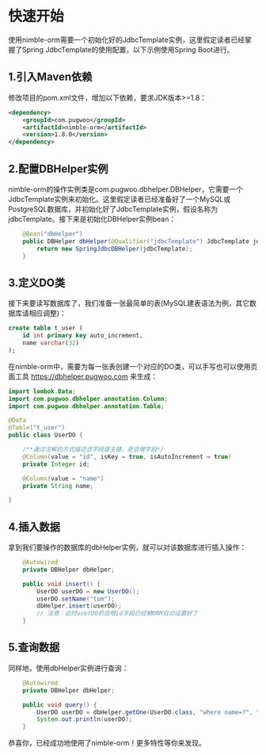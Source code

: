 # 快速开始

使用nimble-orm需要一个初始化好的JdbcTemplate实例，这里假定读者已经掌握了Spring JdbcTemplate的使用配置，以下示例使用Spring Boot进行。

## 1.引入Maven依赖

修改项目的pom.xml文件，增加以下依赖，要求JDK版本>=1.8：

```xml
<dependency>
    <groupId>com.pugwoo</groupId>
    <artifactId>nimble-orm</artifactId>
    <version>1.8.0</version>
</dependency>
```

## 2.配置DBHelper实例

nimble-orm的操作实例类是com.pugwoo.dbhelper.DBHelper，它需要一个JdbcTemplate实例来初始化。这里假定读者已经准备好了一个MySQL或PostgreSQL数据库，并初始化好了JdbcTemplate实例，假设名称为jdbcTemplate。接下来是初始化DBHelper实例bean：

```java
    @Bean("dbHelper")
    public DBHelper dbHelper(@Qualifier("jdbcTemplate") JdbcTemplate jdbcTemplate) {
        return new SpringJdbcDBHelper(jdbcTemplate);
    }
```

## 3.定义DO类

接下来要读写数据库了，我们准备一张最简单的表(MySQL建表语法为例，其它数据库请相应调整)：

```sql
create table t_user (
    id int primary key auto_increment,
    name varchar(32)
);
```

在nimble-orm中，需要为每一张表创建一个对应的DO类，可以手写也可以使用页面工具 https://dbhelper.pugwoo.com 来生成：

```java
import lombok.Data;
import com.pugwoo.dbhelper.annotation.Column;
import com.pugwoo.dbhelper.annotation.Table;

@Data
@Table("t_user")
public class UserDO {

    /**通过注解的方式描述该字段是主键，是自增字段*/
    @Column(value = "id", isKey = true, isAutoIncrement = true)
    private Integer id;

    @Column(value = "name")
    private String name;

}
```

## 4.插入数据

拿到我们要操作的数据库的dbHelper实例，就可以对该数据库进行插入操作：

```java
    @Autowired
    private DBHelper dbHelper;

    public void insert() {
        UserDO userDO = new UserDO();
        userDO.setName("tom");
        dbHelper.insert(userDO); 
        // 注意：此时userDO的自增id字段已经被ORM自动设置好了
    }
```

## 5.查询数据

同样地，使用dbHelper实例进行查询：

```java
    @Autowired
    private DBHelper dbHelper;

    public void query() {
        UserDO userDO = dbHelper.getOne(UserDO.class, "where name=?", "tom");
        System.out.println(userDO);
    }
```

恭喜你，已经成功地使用了nimble-orm！更多特性等你来发现。
